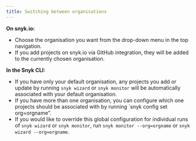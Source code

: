 ```yaml
---
title: Switching between organisations
---
```


**On snyk.io:**
* Choose the organisation you want from the drop-down menu in the top navigation. 
* If you add projects on snyk.io via GitHub integration, they will be added to the currently chosen organisation.

**In the Snyk CLI:**
* If you have only your default organisation, any projects you add or update by running `snyk wizard` or `snyk monitor` will be automatically associated with your default organisation. 
* If you have more than one organisation, you can configure which one projects should be associated with by running `snyk config set org=orgname”.
* If you would like to override this global configuration for individual runs of `snyk wizard` or `snyk monitor`, run `snyk monitor --org=orgname` or `snyk wizard --org=orgname`. 
